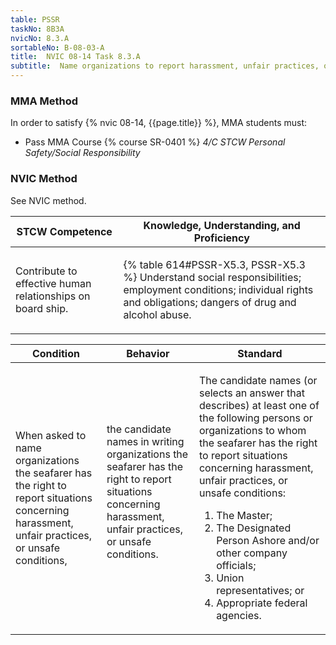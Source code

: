 ```yaml
---
table: PSSR
taskNo: 8B3A
nvicNo: 8.3.A 
sortableNo: B-08-03-A
title:  NVIC 08-14 Task 8.3.A
subtitle:  Name organizations to report harassment, unfair practices, or unsafe conditions
---
```



### MMA Method

In order to satisfy  {% nvic 08-14, {{page.title}}  %}, MMA students must:

* Pass MMA Course {% course SR-0401 %}  *4/C STCW Personal Safety/Social Responsibility*


### NVIC Method

<a onclick="togglevisibility('nvic_methods')" >See NVIC method.</a>

<div id='nvic_methods' class='hide'>

<table>
<thead>
<tr>
<th class='forty'> STCW Competence </th>
<th class='sixty'> Knowledge, Understanding, and Proficiency </th>
</tr>
</thead>




<tbody>
<tr><td markdown='1'>

Contribute to effective human relationships on board ship.

</td><td markdown='1'>

{% table 614#PSSR-X5.3, PSSR-X5.3 %} Understand social responsibilities; employment conditions; individual rights and obligations; dangers of drug and alcohol abuse.

</td></tr>


</tbody>
</table>


<table>
<thead>
<tr><th class='twenty'>  Condition </th><th class='twenty'> Behavior </th><th  class='sixty'>Standard </th></tr>
</thead>
<tbody >



<tr><td markdown='1'>

When asked to name organizations the seafarer has the right to report situations concerning harassment, unfair practices, or unsafe conditions,

</td><td markdown='1'>

the candidate names in writing organizations the seafarer has the right to report situations concerning harassment, unfair practices, or unsafe conditions.

<br>

<div class="tooltip" markdown='1'>



</div>


</td><td markdown='1'>

The candidate names (or selects an answer that describes) at least one of the following persons or organizations to whom the seafarer has the right to report situations concerning harassment, unfair practices, or unsafe conditions:
 
1.  The Master; 
2.  The Designated Person Ashore and/or other company officials; 
3.  Union representatives; or 
4.  Appropriate federal agencies.

</td></tr>
</tbody>
</table>
</div>
